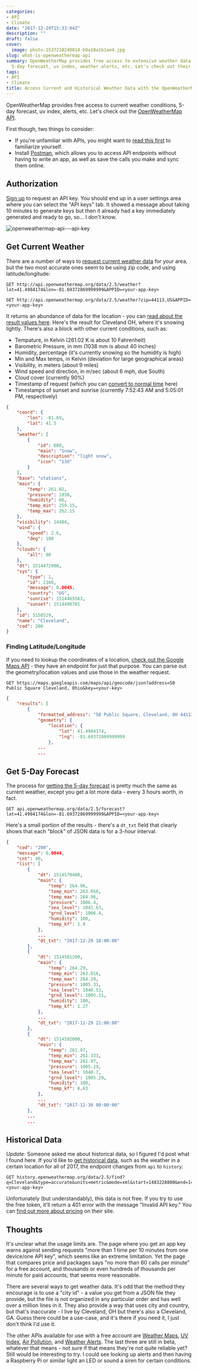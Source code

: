 ```yaml
---
categories:
- API
- Climate
date: "2017-12-29T15:33:04Z"
description: ""
draft: false
cover:
  image: photo-1537210249814-b9a10a161ae4.jpg
slug: what-is-openweathermap-api
summary: OpenWeatherMap provides free access to extensive weather data - current conditions,
  5-day forecast, uv index, weather alerts, etc. Let's check out their API!
tags:
- API
- Climate
title: Access Current and Historical Weather Data with the OpenWeatherMap API
---
```

OpenWeatherMap provides free access to current weather conditions, 5-day forecast, uv index, alerts, etc. Let's check out the [OpenWeatherMap API](https://openweathermap.org/api).

First though, two things to consider:

- If you're unfamiliar with APIs, you might want to [read this first](https://grantwinney.com/what-is-an-api/) to familiarize yourself.
- Install [Postman](https://www.getpostman.com/), which allows you to access API endpoints without having to write an app, as well as save the calls you make and sync them online.

## Authorization

[Sign up](http://openweathermap.org/appid) to request an API key. You should end up in a user settings area where you can select the "API keys" tab. It showed a message about taking 10 minutes to generate keys but then it already had a key immediately generated and ready to go, so... I don't know.

![openweathermap-api---api-key](https://grantwinney.com/content/images/2017/12/openweathermap-api---api-key.png)

## Get Current Weather

There are a number of ways to [request current weather data](http://openweathermap.org/current) for your area, but the two most accurate ones seem to be using zip code, and using latitude/longitude:

```
GET http://api.openweathermap.org/data/2.5/weather?lat=41.4984174&lon=-81.69372869999999&APPID=<your-app-key>

GET http://api.openweathermap.org/data/2.5/weather?zip=44113,US&APPID=<your-app-key>
```

It returns an abundance of data for the location - you can [read about the result values here](http://openweathermap.org/current#parameter). Here's the result for Cleveland OH, where it's snowing lightly. There's also a block with other current conditions, such as:

- Tempature, in Kelvin (261.02 K is about 10 Fahrenheit)
- Barometric Pressure, in mm (1038 mm is about 40 inches)
- Humidity, percentage (it's currently snowing so the humidity is high)
- Min and Max temps, in Kelvin (deviation for large geographical areas)
- Visibility, in meters (about 9 miles)
- Wind speed and direction, in m/sec (about 6 mph, due South)
- Cloud cover (currently 90%)
- Timestamp of request (which you can [convert to normal time](https://www.epochconverter.com/) here)
- Timestamps of sunset and sunrise (currently 7:52:43 AM and 5:05:01 PM, respectively)

```JSON
{
    "coord": {
        "lon": -81.69,
        "lat": 41.5
    },
    "weather": [
        {
            "id": 600,
            "main": "Snow",
            "description": "light snow",
            "icon": "13d"
        }
    ],
    "base": "stations",
    "main": {
        "temp": 261.02,
        "pressure": 1038,
        "humidity": 66,
        "temp_min": 259.15,
        "temp_max": 262.15
    },
    "visibility": 14484,
    "wind": {
        "speed": 2.6,
        "deg": 180
    },
    "clouds": {
        "all": 90
    },
    "dt": 1514472900,
    "sys": {
        "type": 1,
        "id": 2166,
        "message": 0.0045,
        "country": "US",
        "sunrise": 1514465563,
        "sunset": 1514498701
    },
    "id": 5150529,
    "name": "Cleveland",
    "cod": 200
}
```

### Finding Latitude/Longitude

If you need to lookup the coordinates of a location, [check out the Google Maps API](https://grantwinney.com/day-6-google-maps-api/) - they have an endpoint for just that purpose. You can parse out the geometry/location values and use those in the weather request.

```
GET https://maps.googleapis.com/maps/api/geocode/json?address=50 Public Square Cleveland, Ohio&key=<your-key>
```

```json
{
    "results": [
        {
            "formatted_address": "50 Public Square, Cleveland, OH 44113, USA",
            "geometry": {
                "location": {
                    "lat": 41.4984174,
                    "lng": -81.69372869999999
                },
            ...
            ...
```

## Get 5-Day Forecast

The process for [getting the 5-day forecast](http://openweathermap.org/forecast5) is pretty much the same as current weather, except you get a lot more data - every 3 hours worth, in fact.

```
GET api.openweathermap.org/data/2.5/forecast?lat=41.4984174&lon=-81.69372869999999&APPID=<your-app-key>
```

Here's a small portion of the results - there's a `dt_txt` field that clearly shows that each "block" of JSON data is for a 3-hour interval.

```json
{
    "cod": "200",
    "message": 0.0044,
    "cnt": 40,
    "list": [
        {
            "dt": 1514570400,
            "main": {
                "temp": 264.96,
                "temp_min": 263.056,
                "temp_max": 264.96,
                "pressure": 1006.4,
                "sea_level": 1041.63,
                "grnd_level": 1006.4,
                "humidity": 100,
                "temp_kf": 1.9
            },
            ...
            "dt_txt": "2017-12-29 18:00:00"
        },
        {
            "dt": 1514581200,
            "main": {
                "temp": 264.29,
                "temp_min": 263.016,
                "temp_max": 264.29,
                "pressure": 1005.31,
                "sea_level": 1040.53,
                "grnd_level": 1005.31,
                "humidity": 100,
                "temp_kf": 1.27
            },
            ...
            "dt_txt": "2017-12-29 21:00:00"
        },
        {
            "dt": 1514592000,
            "main": {
                "temp": 261.97,
                "temp_min": 261.333,
                "temp_max": 261.97,
                "pressure": 1005.29,
                "sea_level": 1040.7,
                "grnd_level": 1005.29,
                "humidity": 100,
                "temp_kf": 0.63
            },
            ...
            "dt_txt": "2017-12-30 00:00:00"
        },
        ...
        ...
```

## Historical Data

_Update:_ Someone asked me about historical data, so I figured I'd post what I found here. If you'd like to [get historical data](https://openweathermap.org/history), such as the weather in a certain location for all of 2017, the endpoint changes from `api` to `history`:

```
GET history.openweathermap.org/data/2.5/find?q=Cleveland&type=accurate&units=metric&mode=xml&start=1483228800&end=1485820800&APPID=<your-app-key>
```

Unfortunately (but understandably), this data is not free. If you try to use the free token, it'll return a 401 error with the message "Invalid API key." You can [find out more about pricing](http://openweathermap.org/price#history) on their site.

## Thoughts

It's unclear what the usage limits are. The page where you get an app key warns against sending requests "more than 1 time per 10 minutes from one device/one API key", which seems like an extreme limitation. Yet the page that compares price and packages says "no more than 60 calls per minute" for a free account, and thousands or even hundreds of thousands per minute for paid accounts; that seems more reasonable.

There are several ways to get weather data. It's odd that the method they encourage is to use a "city id" - a value you get from a JSON file they provide, but the file is not organized in any particular order and has well over a million lines in it. They also provide a way that uses city and country, but that's inaccurate - I live by Cleveland, OH but there's also a Cleveland, GA. Guess there could be a use-case, and it's there if you need it, I just don't think I'd use it.

The other APIs available for use with a free account are [Weather Maps](http://openweathermap.org/api/weathermaps), [UV Index](http://openweathermap.org/api/uvi), [Air Pollution](http://openweathermap.org/api/pollution/co), and [Weather Alerts](http://openweathermap.org/triggers). The last three are still in beta, whatever that means - not sure if that means they're not quite reliable yet? Still would be interesting to try. I could see looking up alerts and then having a Raspberry Pi or similar light an LED or sound a siren for certain conditions.